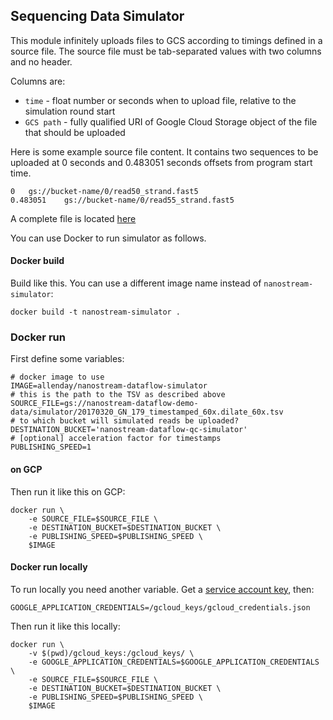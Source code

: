 ## Sequencing Data Simulator

This module infinitely uploads files to GCS according to timings defined in a source file. The source file must be tab-separated values with two columns and no header.

Columns are:
- `time` - float number or seconds when to upload file, relative to the simulation round start
- `GCS path` - fully qualified URI of Google Cloud Storage object of the file that should be uploaded

Here is some example source file content. It contains two sequences to be uploaded at 0 seconds and 0.483051 seconds offsets from program start time.
```
0	gs://bucket-name/0/read50_strand.fast5
0.483051	gs://bucket-name/0/read55_strand.fast5
```
A complete file is located [here](https://storage.cloud.google.com/nanostream-dataflow-demo-data/simulator/20170320_GN_179_timestamped_60x.dilate_60x.tsv)

You can use Docker to run simulator as follows.

#### Docker build

Build like this. You can use a different image name instead of `nanostream-simulator`:
```     
docker build -t nanostream-simulator .
```

### Docker run

First define some variables:
```
# docker image to use
IMAGE=allenday/nanostream-dataflow-simulator
# this is the path to the TSV as described above
SOURCE_FILE=gs://nanostream-dataflow-demo-data/simulator/20170320_GN_179_timestamped_60x.dilate_60x.tsv
# to which bucket will simulated reads be uploaded?
DESTINATION_BUCKET='nanostream-dataflow-qc-simulator'
# [optional] acceleration factor for timestamps
PUBLISHING_SPEED=1
```

#### on GCP

Then run it like this on GCP:
``` 
docker run \
    -e SOURCE_FILE=$SOURCE_FILE \
    -e DESTINATION_BUCKET=$DESTINATION_BUCKET \
    -e PUBLISHING_SPEED=$PUBLISHING_SPEED \
    $IMAGE
```

#### Docker run locally

To run locally you need another variable. Get a [service account key](https://cloud.google.com/iam/docs/creating-managing-service-account-keys), then:

```
GOOGLE_APPLICATION_CREDENTIALS=/gcloud_keys/gcloud_credentials.json
```

Then run it like this locally:
``` 
docker run \
    -v $(pwd)/gcloud_keys:/gcloud_keys/ \
    -e GOOGLE_APPLICATION_CREDENTIALS=$GOOGLE_APPLICATION_CREDENTIALS \
    -e SOURCE_FILE=$SOURCE_FILE \
    -e DESTINATION_BUCKET=$DESTINATION_BUCKET \
    -e PUBLISHING_SPEED=$PUBLISHING_SPEED \
    $IMAGE
```
